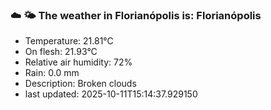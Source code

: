 ### ☁️ 🌤️  The weather in Florianópolis is: Florianópolis

- Temperature: 21.81°C
- On flesh: 21.93°C
- Relative air humidity: 72%
- Rain: 0.0 mm
- Description: Broken clouds
- last updated: 2025-10-11T15:14:37.929150
